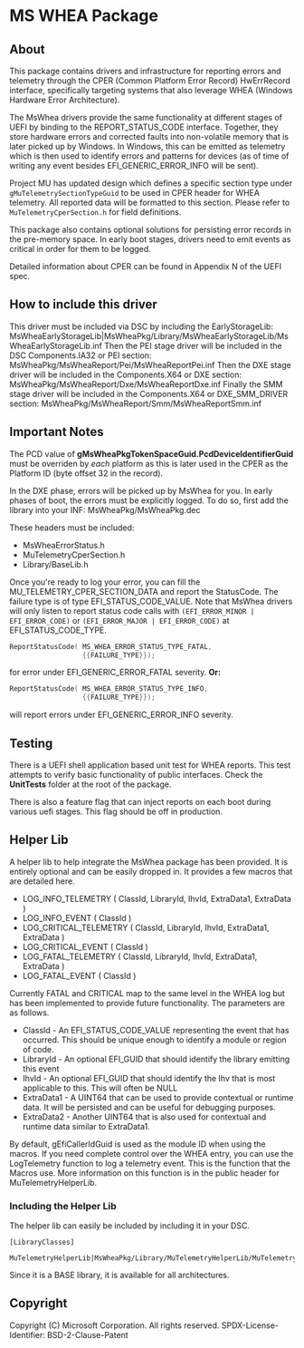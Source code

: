 # MS WHEA Package

## About

This package contains drivers and infrastructure for reporting errors and telemetry through the CPER (Common Platform
Error Record) HwErrRecord interface, specifically targeting systems that also leverage WHEA (Windows Hardware Error Architecture).

The MsWhea drivers provide the same functionality at different stages of UEFI by binding to the REPORT_STATUS_CODE interface.
Together, they store hardware errors and corrected faults into non-volatile memory that is later picked up by Windows. In
Windows, this can be emitted as telemetry which is then used to identify errors and patterns for devices (as of time of writing
any event besides EFI_GENERIC_ERROR_INFO will be sent).

Project MU has updated design which defines a specific section type under `gMuTelemetrySectionTypeGuid` to be used in CPER
header for WHEA telemetry. All reported data will be formatted to this section. Please refer to `MuTelemetryCperSection.h`
for field definitions.

This package also contains optional solutions for persisting error records in the pre-memory space. In early boot stages,
drivers need to emit events as critical in order for them to be logged.

Detailed information about CPER can be found in Appendix N of the UEFI spec.

## How to include this driver

This driver must be included via DSC by including the EarlyStorageLib: MsWheaEarlyStorageLib|MsWheaPkg/Library/MsWheaEarlyStorageLib/MsWheaEarlyStorageLib.inf
Then the PEI stage driver will be included in the DSC Components.IA32 or PEI section: MsWheaPkg/MsWheaReport/Pei/MsWheaReportPei.inf
Then the DXE stage driver will be included in the Components.X64 or DXE section: MsWheaPkg/MsWheaReport/Dxe/MsWheaReportDxe.inf
Finally the SMM stage driver will be included in the Components.X64 or DXE_SMM_DRIVER section: MsWheaPkg/MsWheaReport/Smm/MsWheaReportSmm.inf

## Important Notes

The PCD value of __gMsWheaPkgTokenSpaceGuid.PcdDeviceIdentifierGuid__ must be overriden by _each_ platform as this is later
used in the CPER as the Platform ID (byte offset 32 in the record).

In the DXE phase, errors will be picked up by MsWhea for you. In early phases of boot, the errors must be explicitly logged.
To do so, first add the library into your INF: MsWheaPkg/MsWheaPkg.dec

These headers must be included:

- MsWheaErrorStatus.h
- MuTelemetryCperSection.h
- Library/BaseLib.h

Once you're ready to log your error, you can fill the MU_TELEMETRY_CPER_SECTION_DATA and report the StatusCode. The failure
type is of type EFI_STATUS_CODE_VALUE. Note that MsWhea drivers will only listen to report status code calls with
`(EFI_ERROR_MINOR | EFI_ERROR_CODE)` or `(EFI_ERROR_MAJOR | EFI_ERROR_CODE)` at EFI_STATUS_CODE_TYPE.

```c
ReportStatusCode( MS_WHEA_ERROR_STATUS_TYPE_FATAL,
                  {{FAILURE_TYPE}});
```

for error under EFI_GENERIC_ERROR_FATAL severity. __Or:__

```c
ReportStatusCode( MS_WHEA_ERROR_STATUS_TYPE_INFO,
                  {{FAILURE_TYPE}});
```

will report errors under EFI_GENERIC_ERROR_INFO severity.

## Testing

There is a UEFI shell application based unit test for WHEA reports.  This test attempts to verify basic functionality of
public interfaces.  Check the __UnitTests__ folder at the root of the package.

There is also a feature flag that can inject reports on each boot during various uefi stages. This flag should be off in
production.

## Helper Lib

A helper lib to help integrate the MsWhea package has been provided. It is entirely optional and can be easily dropped in.
It provides a few macros that are detailed here.

- LOG_INFO_TELEMETRY ( ClassId, LibraryId, IhvId, ExtraData1, ExtraData )
- LOG_INFO_EVENT ( ClassId )
- LOG_CRITICAL_TELEMETRY ( ClassId, LibraryId, IhvId, ExtraData1, ExtraData )
- LOG_CRITICAL_EVENT ( ClassId )
- LOG_FATAL_TELEMETRY ( ClassId, LibraryId, IhvId, ExtraData1, ExtraData )
- LOG_FATAL_EVENT ( ClassId )

Currently FATAL and CRITICAL map to the same level in the WHEA log but has been implemented to provide future functionality.
The parameters are as follows.

- ClassId - An EFI_STATUS_CODE_VALUE representing the event that has occurred. This should be unique enough to identify a
            module or region of code.
- LibraryId - An optional EFI_GUID that should identify the library emitting this event
- IhvId - An optional EFI_GUID that should identify the Ihv that is most applicable to this. This will often be NULL
- ExtraData1 - A UINT64 that can be used to provide contextual or runtime data. It will be persisted and can be useful for
                debugging purposes.
- ExtraData2 - Another UINT64 that is also used for contextual and runtime data similar to ExtraData1.

By default, gEfiCallerIdGuid is used as the module ID when using the macros. If you need complete control over the WHEA entry,
you can use the LogTelemetry function to log a telemetry event. This is the function that the Macros use. More information
on this function is in the public header for MuTelemetryHelperLib.

### Including the Helper Lib

The helper lib can easily be included by including it in your DSC.

```text
[LibraryClasses]
  MuTelemetryHelperLib|MsWheaPkg/Library/MuTelemetryHelperLib/MuTelemetryHelperLib.inf
```

Since it is a BASE library, it is available for all architectures.

## Copyright

Copyright (C) Microsoft Corporation. All rights reserved.
SPDX-License-Identifier: BSD-2-Clause-Patent
